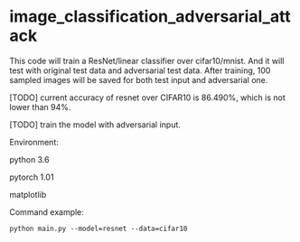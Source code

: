 # image_classification_adversarial_attack

This code will train a ResNet/linear classifier over cifar10/mnist. 
And it will test with original test data and adversarial test data.
After training, 100 sampled images will be saved for both test input and adversarial one.


[TODO] current accuracy of resnet over CIFAR10 is 86.490%, which is not lower than 94%.

[TODO] train the model with adversarial input.


Environment:

python 3.6

pytorch 1.01

matplotlib


Command example:

`python main.py --model=resnet --data=cifar10`
